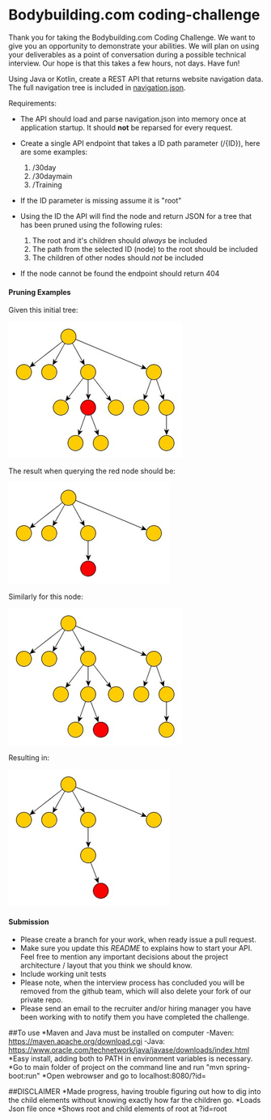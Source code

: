 Bodybuilding.com coding-challenge
================

Thank you for taking the Bodybuilding.com Coding Challenge. We want to give you an opportunity to demonstrate your
 abilities. We will plan on using your deliverables as a point of conversation during a possible technical interview.
 Our hope is that this takes a few hours, not days. Have fun!

Using Java or Kotlin, create a REST API that returns website navigation data. The full navigation tree is included in [navigation.json](navigation.json).

Requirements:

* The API should load and parse navigation.json into memory once at application startup. It should **not** be reparsed for every request.
* Create a single API endpoint that takes a ID path parameter (/{ID}), here are some examples:
    1. /30day
    2. /30daymain
    3. /Training
* If the ID parameter is missing assume it is "root"
* Using the ID the API will find the node and return JSON for a tree that has been pruned using the following rules:

    1. The root and it's children should *always* be included
    2. The path from the selected ID (node) to the root should be included
    3. The children of other nodes should *not* be included
* If the node cannot be found the endpoint should return 404

#### Pruning Examples

Given this initial tree:


![Initial Tree](start_tree.jpg)


The result when querying the red node should be:


![Result Tree](result_tree.jpg)

Similarly for this node:

![Initial Tree](start_tree2.jpg)

Resulting in:

![Initial Tree](result_tree2.jpg)


#### Submission
* Please create a branch for your work, when ready issue a pull request.
* Make sure you update this  *README* to explains how to start your API. Feel free to mention any important decisions
about the project architecture / layout that you think we should know.
* Include working unit tests
* Please note, when the interview process has concluded you will be removed from the github team, which will also delete your fork of our private repo.
* Please send an email to the recruiter and/or hiring manager you have been working with to notify them you have completed the challenge.


##To use
*Maven and Java must be installed on computer
    -Maven: https://maven.apache.org/download.cgi
    -Java: https://www.oracle.com/technetwork/java/javase/downloads/index.html
*Easy install, adding both to PATH in environment variables is necessary.
*Go to main folder of project on the command line and run "mvn spring-boot:run"
*Open webrowser and go to localhost:8080/?id=<id>

##DISCLAIMER 
*Made progress, having trouble figuring out how to dig into the child elements without knowing exactly how far the children go.
*Loads Json file once
*Shows root and child elements of root at ?id=root
